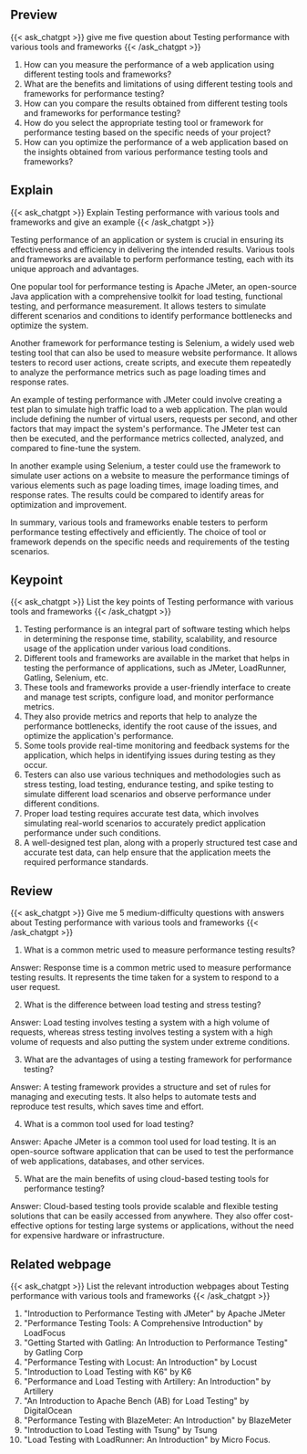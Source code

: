 ## Preview
{{< ask_chatgpt >}}
give me five question about Testing performance with various tools and frameworks
{{< /ask_chatgpt >}}



1. How can you measure the performance of a web application using different testing tools and frameworks?
2. What are the benefits and limitations of using different testing tools and frameworks for performance testing?
3. How can you compare the results obtained from different testing tools and frameworks for performance testing?
4. How do you select the appropriate testing tool or framework for performance testing based on the specific needs of your project?
5. How can you optimize the performance of a web application based on the insights obtained from various performance testing tools and frameworks?   

## Explain
{{< ask_chatgpt >}}
Explain Testing performance with various tools and frameworks and give an example
{{< /ask_chatgpt >}}



Testing performance of an application or system is crucial in ensuring its effectiveness and efficiency in delivering the intended results. Various tools and frameworks are available to perform performance testing, each with its unique approach and advantages. 

One popular tool for performance testing is Apache JMeter, an open-source Java application with a comprehensive toolkit for load testing, functional testing, and performance measurement. It allows testers to simulate different scenarios and conditions to identify performance bottlenecks and optimize the system.

Another framework for performance testing is Selenium, a widely used web testing tool that can also be used to measure website performance. It allows testers to record user actions, create scripts, and execute them repeatedly to analyze the performance metrics such as page loading times and response rates.

An example of testing performance with JMeter could involve creating a test plan to simulate high traffic load to a web application. The plan would include defining the number of virtual users, requests per second, and other factors that may impact the system's performance. The JMeter test can then be executed, and the performance metrics collected, analyzed, and compared to fine-tune the system.

In another example using Selenium, a tester could use the framework to simulate user actions on a website to measure the performance timings of various elements such as page loading times, image loading times, and response rates. The results could be compared to identify areas for optimization and improvement.

In summary, various tools and frameworks enable testers to perform performance testing effectively and efficiently. The choice of tool or framework depends on the specific needs and requirements of the testing scenarios.   

## Keypoint
{{< ask_chatgpt >}}
List the key points of Testing performance with various tools and frameworks
{{< /ask_chatgpt >}}



1. Testing performance is an integral part of software testing which helps in determining the response time, stability, scalability, and resource usage of the application under various load conditions.
2. Different tools and frameworks are available in the market that helps in testing the performance of applications, such as JMeter, LoadRunner, Gatling, Selenium, etc.
3. These tools and frameworks provide a user-friendly interface to create and manage test scripts, configure load, and monitor performance metrics.
4. They also provide metrics and reports that help to analyze the performance bottlenecks, identify the root cause of the issues, and optimize the application's performance.
5. Some tools provide real-time monitoring and feedback systems for the application, which helps in identifying issues during testing as they occur.
6. Testers can also use various techniques and methodologies such as stress testing, load testing, endurance testing, and spike testing to simulate different load scenarios and observe performance under different conditions.
7. Proper load testing requires accurate test data, which involves simulating real-world scenarios to accurately predict application performance under such conditions.
8. A well-designed test plan, along with a properly structured test case and accurate test data, can help ensure that the application meets the required performance standards.   

## Review
{{< ask_chatgpt >}}
Give me 5 medium-difficulty questions with answers about Testing performance with various tools and frameworks
{{< /ask_chatgpt >}}



1. What is a common metric used to measure performance testing results?

Answer: Response time is a common metric used to measure performance testing results. It represents the time taken for a system to respond to a user request.

2. What is the difference between load testing and stress testing?

Answer: Load testing involves testing a system with a high volume of requests, whereas stress testing involves testing a system with a high volume of requests and also putting the system under extreme conditions.

3. What are the advantages of using a testing framework for performance testing?

Answer: A testing framework provides a structure and set of rules for managing and executing tests. It also helps to automate tests and reproduce test results, which saves time and effort.

4. What is a common tool used for load testing?

Answer: Apache JMeter is a common tool used for load testing. It is an open-source software application that can be used to test the performance of web applications, databases, and other services.

5. What are the main benefits of using cloud-based testing tools for performance testing?

Answer: Cloud-based testing tools provide scalable and flexible testing solutions that can be easily accessed from anywhere. They also offer cost-effective options for testing large systems or applications, without the need for expensive hardware or infrastructure.   

## Related webpage
{{< ask_chatgpt >}}
List the relevant introduction webpages about Testing performance with various tools and frameworks
{{< /ask_chatgpt >}}



1. "Introduction to Performance Testing with JMeter" by Apache JMeter
2. "Performance Testing Tools: A Comprehensive Introduction" by LoadFocus
3. "Getting Started with Gatling: An Introduction to Performance Testing" by Gatling Corp
4. "Performance Testing with Locust: An Introduction" by Locust
5. "Introduction to Load Testing with K6" by K6
6. "Performance and Load Testing with Artillery: An Introduction" by Artillery
7. "An Introduction to Apache Bench (AB) for Load Testing" by DigitalOcean
8. "Performance Testing with BlazeMeter: An Introduction" by BlazeMeter
9. "Introduction to Load Testing with Tsung" by Tsung
10. "Load Testing with LoadRunner: An Introduction" by Micro Focus.   

